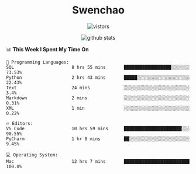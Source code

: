 <h1 align="center">Swenchao</h3>

<p align="center">
  <img src="https://visitor-badge.glitch.me/badge?page_id=Swenchao" alt="vistors" />
</p>

<p align="center">
  <img src="https://github-readme-stats.vercel.app/api?username=Swenchao&count_private=true&show_icons=true&theme=vue-dark&hide_title=true" alt="github stats" />
</p>

<!--START_SECTION:waka-->
📊 **This Week I Spent My Time On** 

```text
💬 Programming Languages: 
SQL                      8 hrs 55 mins       ██████████████████░░░░░░░   73.53% 
Python                   2 hrs 43 mins       █████░░░░░░░░░░░░░░░░░░░░   22.43% 
Text                     24 mins             ░░░░░░░░░░░░░░░░░░░░░░░░░   3.4% 
Markdown                 2 mins              ░░░░░░░░░░░░░░░░░░░░░░░░░   0.31% 
XML                      1 min               ░░░░░░░░░░░░░░░░░░░░░░░░░   0.22%

🔥 Editors: 
VS Code                  10 hrs 59 mins      ██████████████████████░░░   90.55% 
PyCharm                  1 hr 8 mins         ██░░░░░░░░░░░░░░░░░░░░░░░   9.45%

💻 Operating System: 
Mac                      12 hrs 7 mins       █████████████████████████   100.0%

```


<!--END_SECTION:waka-->
